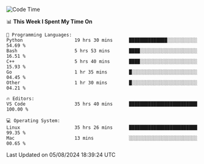 
<!--START_SECTION:waka-->
![Code Time](http://img.shields.io/badge/Code%20Time-2%2C319%20hrs%2029%20mins-blue)

📊 **This Week I Spent My Time On** 

```text
💬 Programming Languages: 
Python                   19 hrs 30 mins      ██████████████░░░░░░░░░░░   54.69 % 
Bash                     5 hrs 53 mins       ████░░░░░░░░░░░░░░░░░░░░░   16.51 % 
C++                      5 hrs 40 mins       ████░░░░░░░░░░░░░░░░░░░░░   15.93 % 
Go                       1 hr 35 mins        █░░░░░░░░░░░░░░░░░░░░░░░░   04.45 % 
Other                    1 hr 30 mins        █░░░░░░░░░░░░░░░░░░░░░░░░   04.21 % 

🔥 Editors: 
VS Code                  35 hrs 40 mins      █████████████████████████   100.00 % 

💻 Operating System: 
Linux                    35 hrs 26 mins      █████████████████████████   99.35 % 
Mac                      13 mins             ░░░░░░░░░░░░░░░░░░░░░░░░░   00.65 % 
```


 Last Updated on 05/08/2024 18:39:24 UTC
<!--END_SECTION:waka-->

